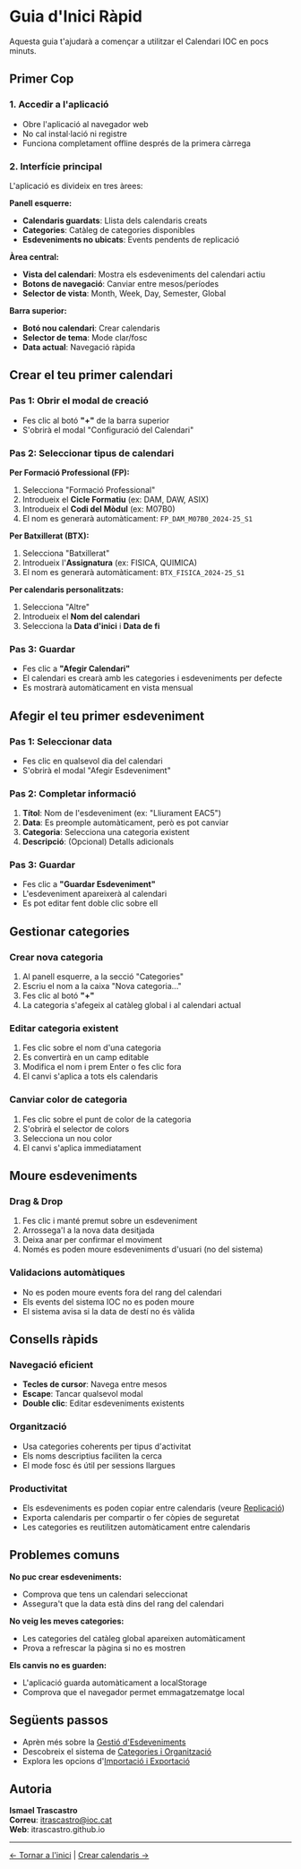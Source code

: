 # Guia d'Inici Ràpid

Aquesta guia t'ajudarà a començar a utilitzar el Calendari IOC en pocs minuts.

## Primer Cop

### 1. Accedir a l'aplicació
- Obre l'aplicació al navegador web
- No cal instal·lació ni registre
- Funciona completament offline després de la primera càrrega

### 2. Interfície principal
L'aplicació es divideix en tres àrees:

**Panell esquerre:**
- **Calendaris guardats**: Llista dels calendaris creats
- **Categories**: Catàleg de categories disponibles
- **Esdeveniments no ubicats**: Events pendents de replicació

**Àrea central:**
- **Vista del calendari**: Mostra els esdeveniments del calendari actiu
- **Botons de navegació**: Canviar entre mesos/períodes
- **Selector de vista**: Month, Week, Day, Semester, Global

**Barra superior:**
- **Botó nou calendari**: Crear calendaris
- **Selector de tema**: Mode clar/fosc
- **Data actual**: Navegació ràpida

## Crear el teu primer calendari

### Pas 1: Obrir el modal de creació
- Fes clic al botó **"+"** de la barra superior
- S'obrirà el modal "Configuració del Calendari"

### Pas 2: Seleccionar tipus de calendari

**Per Formació Professional (FP):**
1. Selecciona "Formació Professional"
2. Introdueix el **Cicle Formatiu** (ex: DAM, DAW, ASIX)
3. Introdueix el **Codi del Mòdul** (ex: M07B0)
4. El nom es generarà automàticament: `FP_DAM_M07B0_2024-25_S1`

**Per Batxillerat (BTX):**
1. Selecciona "Batxillerat"
2. Introdueix l'**Assignatura** (ex: FISICA, QUIMICA)
3. El nom es generarà automàticament: `BTX_FISICA_2024-25_S1`

**Per calendaris personalitzats:**
1. Selecciona "Altre"
2. Introdueix el **Nom del calendari**
3. Selecciona la **Data d'inici** i **Data de fi**

### Pas 3: Guardar
- Fes clic a **"Afegir Calendari"**
- El calendari es crearà amb les categories i esdeveniments per defecte
- Es mostrarà automàticament en vista mensual

## Afegir el teu primer esdeveniment

### Pas 1: Seleccionar data
- Fes clic en qualsevol dia del calendari
- S'obrirà el modal "Afegir Esdeveniment"

### Pas 2: Completar informació
1. **Títol**: Nom de l'esdeveniment (ex: "Lliurament EAC5")
2. **Data**: Es preomple automàticament, però es pot canviar
3. **Categoria**: Selecciona una categoria existent
4. **Descripció**: (Opcional) Detalls adicionals

### Pas 3: Guardar
- Fes clic a **"Guardar Esdeveniment"**
- L'esdeveniment apareixerà al calendari
- Es pot editar fent doble clic sobre ell

## Gestionar categories

### Crear nova categoria
1. Al panell esquerre, a la secció "Categories"
2. Escriu el nom a la caixa "Nova categoria..."
3. Fes clic al botó **"+"**
4. La categoria s'afegeix al catàleg global i al calendari actual

### Editar categoria existent
1. Fes clic sobre el nom d'una categoria
2. Es convertirà en un camp editable
3. Modifica el nom i prem Enter o fes clic fora
4. El canvi s'aplica a tots els calendaris

### Canviar color de categoria
1. Fes clic sobre el punt de color de la categoria
2. S'obrirà el selector de colors
3. Selecciona un nou color
4. El canvi s'aplica immediatament

## Moure esdeveniments

### Drag & Drop
1. Fes clic i manté premut sobre un esdeveniment
2. Arrossega'l a la nova data desitjada
3. Deixa anar per confirmar el moviment
4. Només es poden moure esdeveniments d'usuari (no del sistema)

### Validacions automàtiques
- No es poden moure events fora del rang del calendari
- Els events del sistema IOC no es poden moure
- El sistema avisa si la data de destí no és vàlida

## Consells ràpids

### Navegació eficient
- **Tecles de cursor**: Navega entre mesos
- **Escape**: Tancar qualsevol modal
- **Double clic**: Editar esdeveniments existents

### Organització
- Usa categories coherents per tipus d'activitat
- Els noms descriptius faciliten la cerca
- El mode fosc és útil per sessions llargues

### Productivitat
- Els esdeveniments es poden copiar entre calendaris (veure [Replicació](Replicació-entre-Calendaris))
- Exporta calendaris per compartir o fer còpies de seguretat
- Les categories es reutilitzen automàticament entre calendaris

## Problemes comuns

**No puc crear esdeveniments:**
- Comprova que tens un calendari seleccionat
- Assegura't que la data està dins del rang del calendari

**No veig les meves categories:**
- Les categories del catàleg global apareixen automàticament
- Prova a refrescar la pàgina si no es mostren

**Els canvis no es guarden:**
- L'aplicació guarda automàticament a localStorage
- Comprova que el navegador permet emmagatzematge local

## Següents passos

- Aprèn més sobre la [Gestió d'Esdeveniments](Gestió-d-Esdeveniments)
- Descobreix el sistema de [Categories i Organització](Categories-i-Organització)
- Explora les opcions d'[Importació i Exportació](Importació-i-Exportació)

## Autoria

**Ismael Trascastro**  
**Correu**: itrascastro@ioc.cat  
**Web**: itrascastro.github.io

---
[← Tornar a l'inici](Home) | [Crear calendaris →](Creació-de-Calendaris)